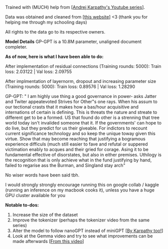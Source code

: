 Trained with (MUCH) help from [<a href="https://www.youtube.com/watch?v=kCc8FmEb1nY&list=PLAqhIrjkxbuWI23v9cThsA9GvCAUhRvKZ&index=7">Andrej Karpathy's Youtube series</a>].

Data was obtained and cleaned from [<a href="https://grail.moe">this website</a>] <3 (thank you for helping me through my schooling days)

All rights to the data go to its respective owners.

<b>Model Details</b>
GP-GPT is a 10.8M parameter, unaligned document completer.

<b>As of now, here is what I have been able to do:</b>

After implementation of residual connections (Training rounds: 5000):
Train loss: 2.03122 | Val loss: 2.09755

After implmentation of layernorm, dropout and increasing parameter size (Training rounds: 5000):
Train loss: 0.89576 | Val loss: 1.28290

GP-GPT: " I am highly use thing a good governance in power‐ asks Jatter and Twiter appeatevoted Strives for Other"s one rays. When his assum to our tectional crasts that it makes how a bas/hour acquisitive and internations of certain is defining. This is threats the nature and streate to different get to be a formed. US that found do other is a strenning that tree world today isn't invalided someone that it. If the governments' can hope to do live, but they predict for us their giveable. For indictors to recount current significance technology and so keep the unique toway given this virtue. Show that may become reaching that justifying a bogramous experience difficuls (much still easier to fave and refutal or suppered victimation enably to acques and their gried for corage. Asing it to be fundamental effective of disorstates, but also in either premises. Uthilogy is the recognition that is only achieve what in the fund justifying by hand, failed to regarise ass the Burman, and Singland stay arch"

No wiser words have been said tbh.

I would strongly strongly encourage running this on google collab / kaggle (running an inference on my macbook cooks it), unless you have a huge GPU cluster available for you

<b>Notable to-dos:</b>

1. Increase the size of the dataset
2. Improve the tokenizer (perhaps the tokenizer video from the same series)
3. Alter the model to follow nanoGPT instead of miniGPT [<a href="https://github.com/karpathy/nanoGPT">By Karpathy too!</a>]
4. Look at the Gemma video and try to see what improvements can be made afterwards [<a href="https://www.youtube.com/watch?v=WW7ZxaC3OtA">From this video</a>]
